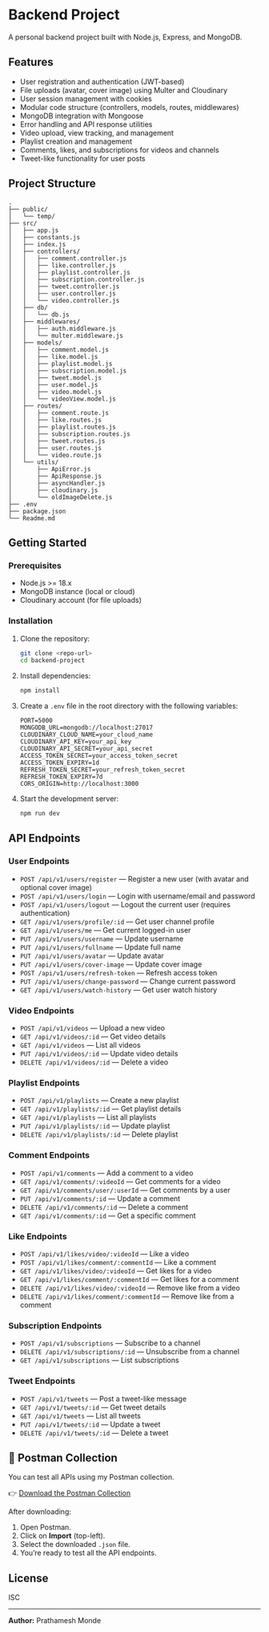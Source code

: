 # Backend Project

A personal backend project built with Node.js, Express, and MongoDB.

## Features

- User registration and authentication (JWT-based)
- File uploads (avatar, cover image) using Multer and Cloudinary
- User session management with cookies
- Modular code structure (controllers, models, routes, middlewares)
- MongoDB integration with Mongoose
- Error handling and API response utilities
- Video upload, view tracking, and management
- Playlist creation and management
- Comments, likes, and subscriptions for videos and channels
- Tweet-like functionality for user posts

## Project Structure

```
.
├── public/
│   └── temp/
├── src/
│   ├── app.js
│   ├── constants.js
│   ├── index.js
│   ├── controllers/
│   │   ├── comment.controller.js
│   │   ├── like.controller.js
│   │   ├── playlist.controller.js
│   │   ├── subscription.controller.js
│   │   ├── tweet.controller.js
│   │   ├── user.controller.js
│   │   └── video.controller.js
│   ├── db/
│   │   └── db.js
│   ├── middlewares/
│   │   ├── auth.middleware.js
│   │   └── multer.middleware.js
│   ├── models/
│   │   ├── comment.model.js
│   │   ├── like.model.js
│   │   ├── playlist.model.js
│   │   ├── subscription.model.js
│   │   ├── tweet.model.js
│   │   ├── user.model.js
│   │   ├── video.model.js
│   │   └── videoView.model.js
│   ├── routes/
│   │   ├── comment.route.js
│   │   ├── like.routes.js
│   │   ├── playlist.routes.js
│   │   ├── subscription.routes.js
│   │   ├── tweet.routes.js
│   │   ├── user.routes.js
│   │   └── video.route.js
│   └── utils/
│       ├── ApiError.js
│       ├── ApiResponse.js
│       ├── asyncHandler.js
│       ├── cloudinary.js
│       └── oldImageDelete.js
├── .env
├── package.json
└── Readme.md
```

## Getting Started

### Prerequisites

- Node.js >= 18.x
- MongoDB instance (local or cloud)
- Cloudinary account (for file uploads)

### Installation

1. Clone the repository:

   ```sh
   git clone <repo-url>
   cd backend-project
   ```

2. Install dependencies:

   ```sh
   npm install
   ```

3. Create a `.env` file in the root directory with the following variables:

   ```
   PORT=5000
   MONGODB_URL=mongodb://localhost:27017
   CLOUDINARY_CLOUD_NAME=your_cloud_name
   CLOUDINARY_API_KEY=your_api_key
   CLOUDINARY_API_SECRET=your_api_secret
   ACCESS_TOKEN_SECRET=your_access_token_secret
   ACCESS_TOKEN_EXPIRY=1d
   REFRESH_TOKEN_SECRET=your_refresh_token_secret
   REFRESH_TOKEN_EXPIRY=7d
   CORS_ORIGIN=http://localhost:3000
   ```

4. Start the development server:
   ```sh
   npm run dev
   ```

## API Endpoints

### User Endpoints
- `POST /api/v1/users/register` — Register a new user (with avatar and optional cover image)
- `POST /api/v1/users/login` — Login with username/email and password
- `POST /api/v1/users/logout` — Logout the current user (requires authentication)
- `GET /api/v1/users/profile/:id` — Get user channel profile
- `GET /api/v1/users/me` — Get current logged-in user
- `PUT /api/v1/users/username` — Update username
- `PUT /api/v1/users/fullname` — Update full name
- `PUT /api/v1/users/avatar` — Update avatar
- `PUT /api/v1/users/cover-image` — Update cover image
- `POST /api/v1/users/refresh-token` — Refresh access token
- `PUT /api/v1/users/change-password` — Change current password
- `GET /api/v1/users/watch-history` — Get user watch history

### Video Endpoints
- `POST /api/v1/videos` — Upload a new video
- `GET /api/v1/videos/:id` — Get video details
- `GET /api/v1/videos` — List all videos
- `PUT /api/v1/videos/:id` — Update video details
- `DELETE /api/v1/videos/:id` — Delete a video

### Playlist Endpoints
- `POST /api/v1/playlists` — Create a new playlist
- `GET /api/v1/playlists/:id` — Get playlist details
- `GET /api/v1/playlists` — List all playlists
- `PUT /api/v1/playlists/:id` — Update playlist
- `DELETE /api/v1/playlists/:id` — Delete playlist

### Comment Endpoints
- `POST /api/v1/comments` — Add a comment to a video
- `GET /api/v1/comments/:videoId` — Get comments for a video
- `GET /api/v1/comments/user/:userId` — Get comments by a user
- `PUT /api/v1/comments/:id` — Update a comment
- `DELETE /api/v1/comments/:id` — Delete a comment
- `GET /api/v1/comments/:id` — Get a specific comment

### Like Endpoints
- `POST /api/v1/likes/video/:videoId` — Like a video
- `POST /api/v1/likes/comment/:commentId` — Like a comment
- `GET /api/v1/likes/video/:videoId` — Get likes for a video
- `GET /api/v1/likes/comment/:commentId` — Get likes for a comment
- `DELETE /api/v1/likes/video/:videoId` — Remove like from a video
- `DELETE /api/v1/likes/comment/:commentId` — Remove like from a comment

### Subscription Endpoints
- `POST /api/v1/subscriptions` — Subscribe to a channel
- `DELETE /api/v1/subscriptions/:id` — Unsubscribe from a channel
- `GET /api/v1/subscriptions` — List subscriptions

### Tweet Endpoints
- `POST /api/v1/tweets` — Post a tweet-like message
- `GET /api/v1/tweets/:id` — Get tweet details
- `GET /api/v1/tweets` — List all tweets
- `PUT /api/v1/tweets/:id` — Update a tweet
- `DELETE /api/v1/tweets/:id` — Delete a tweet

## 📌 Postman Collection

You can test all APIs using my Postman collection.

👉 [Download the Postman Collection](./postman/backend-project-apis.postman_collection.json)

After downloading:
1. Open Postman.
2. Click on **Import** (top-left).
3. Select the downloaded `.json` file.
4. You’re ready to test all the API endpoints.


## License

ISC

---

**Author:** Prathamesh Monde